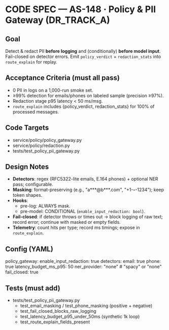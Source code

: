# CODE SPEC — AS-148 · Policy & PII Gateway (DR_TRACK_A)

## Goal
Detect & redact PII **before logging** and (conditionally) **before model input**. Fail-closed on detector errors. Emit `policy_verdict` + `redaction_stats` into `route_explain` for replay.

## Acceptance Criteria (must all pass)
- 0 PII in logs on a 1,000-run smoke set.
- ≥99% detection for emails/phones on labeled sample (precision ≥97%).
- Redaction stage p95 latency < 50 ms/msg.
- `route_explain` includes {policy_verdict, redaction_stats} for 100% of processed messages.

## Code Targets
- service/policy/policy_gateway.py
- service/policy/redaction.py
- tests/test_policy_pii_gateway.py

## Design Notes
- **Detectors**: regex (RFC5322-lite emails, E.164 phones) + optional NER pass; configurable.
- **Masking**: format-preserving (e.g., "a***@b***.com", "+1-***-***-1234"); keep token shapes.
- **Hooks**:
  - pre-log: ALWAYS mask.
  - pre-model: CONDITIONAL (`enable_input_redaction: bool`).
- **Fail-closed**: if detector throws or times out -> block logging of raw text; record error; continue with masked or empty fields.
- **Telemetry**: count hits per type; record ms timings; expose in `route_explain`.

## Config (YAML)
policy_gateway:
  enable_input_redaction: true
  detectors:
    email: true
    phone: true
  latency_budget_ms_p95: 50
  ner_provider: "none"  # "spacy" or "none"
  fail_closed: true

## Tests (must add)
- tests/test_policy_pii_gateway.py
  - test_email_masking / test_phone_masking (positive + negative)
  - test_fail_closed_blocks_raw_logging
  - test_latency_budget_p95_under_50ms (synthetic 1k loop)
  - test_route_explain_fields_present
